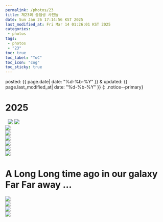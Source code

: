 ```yaml
---
permalink: /photos/23
title: 제23회 졸업생 사진들
date: Sun Jan 26 17:14:56 KST 2025
last_modified_at: Fri Mar 14 01:26:01 KST 2025
categories:
 - photos
tags:
 - photos
 - "23"
toc: true
toc_label: "ToC"
toc_icon: "cog"
toc_sticky: true
---
```


posted: {{ page.date| date: "%d-%b-%Y" }}
&amp;
updated: {{ page.last_modified_at| date: "%d-%b-%Y" }}
{: .notice--primary}

# 2025

<div class="img-container-justified">
&nbsp;
<img src="/resource/23/photos/KakaoTalk_Photo_2025-03-13-09-07-24 002.jpeg">
<img src="/resource/23/photos/KakaoTalk_Photo_2025-03-13-09-07-16 001.jpeg">
&nbsp;
</div>

<div class="img-container">
<img src="/resource/23/photos/KakaoTalk_Photo_2025-03-13-09-08-07.jpeg">
</div>

<div class="img-container">
<img src="/resource/23/photos/KakaoTalk_Photo_2025-03-11-05-40-27-4.jpeg">
</div>

<div class="img-container">
<img src="/resource/23/photos/KakaoTalk_Photo_2025-03-11-05-40-27-3.jpeg">
</div>

<div class="img-container">
<img src="/resource/23/photos/KakaoTalk_Photo_2025-03-11-05-40-27-7.jpeg">
</div>

<div class="img-container">
<img src="/resource/23/photos/KakaoTalk_Photo_2025-03-11-05-40-27-5.jpeg">
</div>

<div class="img-container">
<img src="/resource/23/photos/KakaoTalk_Photo_2025-03-11-05-40-27-10.jpeg">
</div>

# A Long Long time ago in our galaxy Far Far away &hellip;

<!--div class="fig-container">
<figure style="max-width: 90%;"-->
<div class="img-container">
<img src="/resource/23/photos/KakaoTalk_Photo_2025-01-23-20-26-39.jpeg">
</div>
<!--figcaption>
이화영 쌤 반
</figcaption>
</figure>
</div-->

<div class="img-container">
<img src="/resource/23/photos/KakaoTalk_Photo_2025-01-23-20-31-21.jpeg">
</div>

<div class="img-container">
<img src="/resource/23/photos/KakaoTalk_Photo_2025-01-23-22-01-26.jpeg">
</div>

<div class="img-container">
<img src="/resource/23/photos/KakaoTalk_Photo_2025-01-23-22-01-59.jpeg">
</div>

